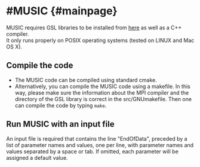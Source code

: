 #MUSIC               {#mainpage}
===================

MUSIC requires GSL libraries to be installed from
[here](https://www.gnu.org/software/gsl/)
as well as a C++ compiler.  
It only runs properly on POSIX operating systems 
(tested on LINUX and Mac OS X).

## Compile the code

* The MUSIC code can be compiled using standard cmake. 
* Alternatively, you can compile the MUSIC code using a makefile. In this way,
  please make sure the information about the MPI compiler and the directory of
  the GSL library is correct in the src/GNUmakefile. Then one can compile
  the code by typing `make`.

## Run MUSIC with an input file

An input file is required that contains the line "EndOfData", 
preceded by a list of parameter names and values, one per line,
with parameter names and values separated by a space or tab.
If omitted, each parameter will be assigned a default value.  
